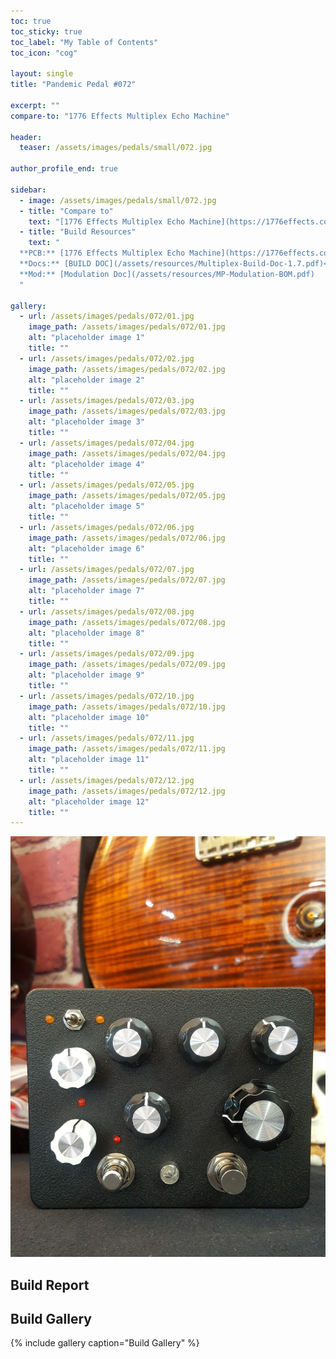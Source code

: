 ```yaml
---
toc: true
toc_sticky: true
toc_label: "My Table of Contents"
toc_icon: "cog"

layout: single
title: "Pandemic Pedal #072"

excerpt: ""
compare-to: "1776 Effects Multiplex Echo Machine"

header:
  teaser: /assets/images/pedals/small/072.jpg

author_profile_end: true

sidebar:
  - image: /assets/images/pedals/small/072.jpg
  - title: "Compare to"
    text: "[1776 Effects Multiplex Echo Machine](https://1776effects.com/password)"
  - title: "Build Resources"
    text: "
  **PCB:** [1776 Effects Multiplex Echo Machine](https://1776effects.com/password)<br>
  **Docs:** [BUILD DOC](/assets/resources/Multiplex-Build-Doc-1.7.pdf)<br>
  **Mod:** [Modulation Doc](/assets/resources/MP-Modulation-BOM.pdf)
  "

gallery:
  - url: /assets/images/pedals/072/01.jpg
    image_path: /assets/images/pedals/072/01.jpg
    alt: "placeholder image 1"
    title: ""
  - url: /assets/images/pedals/072/02.jpg
    image_path: /assets/images/pedals/072/02.jpg
    alt: "placeholder image 2"
    title: ""
  - url: /assets/images/pedals/072/03.jpg
    image_path: /assets/images/pedals/072/03.jpg
    alt: "placeholder image 3"
    title: ""
  - url: /assets/images/pedals/072/04.jpg
    image_path: /assets/images/pedals/072/04.jpg
    alt: "placeholder image 4"
    title: ""
  - url: /assets/images/pedals/072/05.jpg
    image_path: /assets/images/pedals/072/05.jpg
    alt: "placeholder image 5"
    title: ""
  - url: /assets/images/pedals/072/06.jpg
    image_path: /assets/images/pedals/072/06.jpg
    alt: "placeholder image 6"
    title: ""
  - url: /assets/images/pedals/072/07.jpg
    image_path: /assets/images/pedals/072/07.jpg
    alt: "placeholder image 7"
    title: ""
  - url: /assets/images/pedals/072/08.jpg
    image_path: /assets/images/pedals/072/08.jpg
    alt: "placeholder image 8"
    title: ""
  - url: /assets/images/pedals/072/09.jpg
    image_path: /assets/images/pedals/072/09.jpg
    alt: "placeholder image 9"
    title: ""
  - url: /assets/images/pedals/072/10.jpg
    image_path: /assets/images/pedals/072/10.jpg
    alt: "placeholder image 10"
    title: ""
  - url: /assets/images/pedals/072/11.jpg
    image_path: /assets/images/pedals/072/11.jpg
    alt: "placeholder image 11"
    title: ""
  - url: /assets/images/pedals/072/12.jpg
    image_path: /assets/images/pedals/072/12.jpg
    alt: "placeholder image 12"
    title: ""
---
```


[![header](/assets/images/pedals/072.jpg)](/assets/images/pedals/072.jpg)

## Build Report ##



## Build Gallery ##

{% include gallery caption="Build Gallery" %}